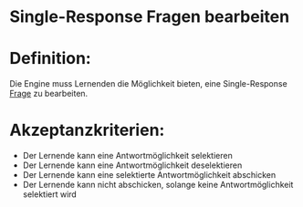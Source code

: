 # Single-Response Fragen bearbeiten


# Definition:
Die Engine muss Lernenden die Möglichkeit bieten, eine Single-Response [Frage](Adaptivitätsfrage-GE.md) zu bearbeiten.

# Akzeptanzkriterien:
- Der Lernende kann eine Antwortmöglichkeit selektieren
- Der Lernende kann eine Antwortmöglichkeit deselektieren
- Der Lernende kann eine selektierte Antwortmöglichkeit abschicken
- Der Lernende kann nicht abschicken, solange keine Antwortmöglichkeit selektiert wird